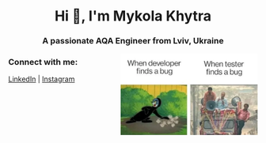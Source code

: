 <h1 align="center">Hi 👋, I'm Mykola Khytra</h1>
<h3 align="center">A passionate AQA Engineer from Lviv, Ukraine</h3>

<img width="55%" align="right" alt="Github" src="https://github.com/kwsagittarii/Mykola/blob/main/funny_pic.jpg" style="max-width: 100%;">

<h3 align="left">Connect with me:</h3>
<p align="left">
<a href="https://linkedin.com/in/mykola-khytra" target="_blank">LinkedIn</a> |
<a href="https://instagram.com/hasselnaurs" target="_blank">Instagram</a>
</p>
